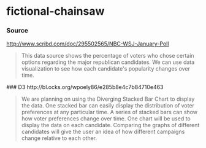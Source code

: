 # fictional-chainsaw

### Source
http://www.scribd.com/doc/295502565/NBC-WSJ-January-Poll<br>
	<blockquote> This data source shows the percentage of voters who chose certain options regarding the major republican candidates. We can use data visualization to see how each candidate's popularity changes over time.
</blockquote>
### D3
http://bl.ocks.org/wpoely86/e285b8e4c7b84710e463<br>
	<blockquote> We are planning on using the Diverging Stacked Bar Chart to display the data. One stacked bar can easily display the distribution of voter preferences at any particular time. A series of stacked bars can show how voter preferences change over time. One chart will be used to display the data on each candidate. Comparing the graphs of different candidates will give the user an idea of how different campaigns change relative to each other.
</blockquote>